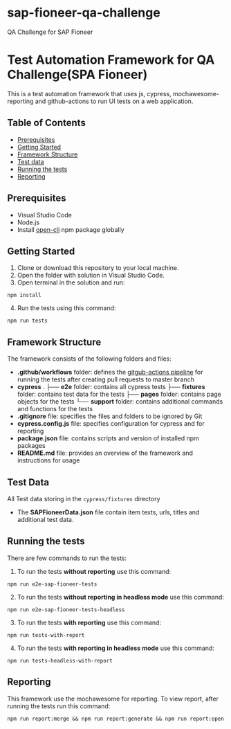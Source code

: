 # sap-fioneer-qa-challenge
QA Challenge for SAP Fioneer

# Test Automation Framework for QA Challenge(SPA Fioneer)

This is a test automation framework that uses js, cypress, mochawesome-reporting and github-actions to run UI tests on a web application.

## Table of Contents
- [Prerequisites](#prerequisites)
- [Getting Started](#getting-started)
- [Framework Structure](#framework-structure)
- [Test data](#test-data)
- [Running the tests](#running-the-tests)
- [Reporting](#reporting)

## Prerequisites

- Visual Studio Code 
- Node.js
- Install [open-cli](https://www.npmjs.com/package/open-cli) npm package globally  

## Getting Started

1. Clone or download this repository to your local machine.
2. Open the folder with solution in Visual Studio Code.
3. Open terminal in the solution and run:
```
npm install
```
4. Run the tests using this command:
```
npm run tests
```

## Framework Structure

The framework consists of the following folders and files:

- **.github/workflows** folder: defines the [gitgub-actions pipeline](https://github.com/1danko/sap-fioneer-qa-challenge/actions) for running the tests after creating pull requests to master branch
- **cypress** 
    .
    ├── **e2e** folder: contains all cypress tests 
    ├── **fixtures** folder: contains test data for the tests 
    ├── **pages** folder: contains page objects for the tests
    └── **support** folder: contains additional commands and functions for the tests
- **.gitignore** file: specifies the files and folders to be ignored by Git
- **cypress.config.js** file: specifies configuration for cypress and for reporting
- **package.json** file: contains scripts and version of installed npm packages
- **README.md** file: provides an overview of the framework and instructions for usage

## Test Data 

All Test data storing in the `cypress/fixtures` directory 

   - The **SAPFioneerData.json** file contain item texts, urls, titles and additional test data. 

## Running the tests

There are few commands to run the tests:
1. To run the tests **without reporting** use this command:
```
npm run e2e-sap-fioneer-tests
```
2. To run the tests **without reporting in headless mode** use this command:
```
npm run e2e-sap-fioneer-tests-headless
```
3. To run the tests **with reporting** use this command:
```
npm run tests-with-report
```
4. To run the tests **with reporting in headless mode** use this command:
```
npm run tests-headless-with-report
```

## Reporting

This framework use the mochawesome for reporting. To view report, after running the tests run this command:
```
npm run report:merge && npm run report:generate && npm run report:open
```